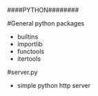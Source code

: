 ####PYTHON########

#General python packages
* builtins
* importlib
* functools
* itertools

#server.py
* simple python http server
